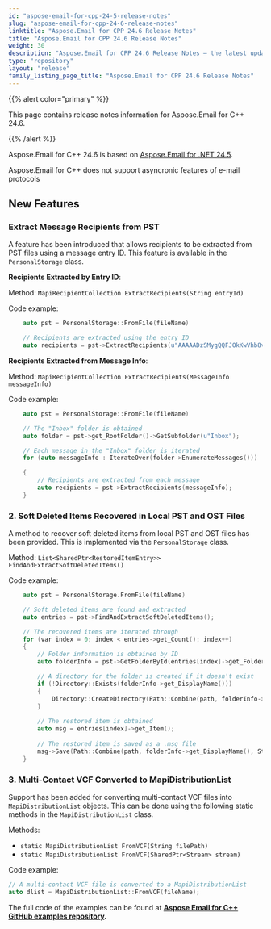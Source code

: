 ```yaml
---
id: "aspose-email-for-cpp-24-5-release-notes"
slug: "aspose-email-for-cpp-24-6-release-notes"
linktitle: "Aspose.Email for CPP 24.6 Release Notes"
title: "Aspose.Email for CPP 24.6 Release Notes"
weight: 30
description: "Aspose.Email for CPP 24.6 Release Notes – the latest updates and fixes."
type: "repository"
layout: "release"
family_listing_page_title: "Aspose.Email for CPP 24.6 Release Notes"
---
```


{{% alert color="primary" %}}

This page contains release notes information for Aspose.Email for C++ 24.6.

{{% /alert %}}

Aspose.Email for C++ 24.6 is based on [Aspose.Email for .NET 24.5](/email/net/release-notes/2024/aspose-email-for-net-24-5-release-notes/).

Aspose.Email for C++ does not support asyncronic features of e-mail protocols

## **New Features**

### **Extract Message Recipients from PST**

A feature has been introduced that allows recipients to be extracted from PST files using a message entry ID. This feature is available in the `PersonalStorage` class.

**Recipients Extracted by Entry ID**:

Method:  `MapiRecipientCollection ExtractRecipients(String entryId)`

Code example:

```cpp
    auto pst = PersonalStorage::FromFile(fileName)

    // Recipients are extracted using the entry ID
    auto recipients = pst->ExtractRecipients(u"AAAAADzSMygQQFJOkKwVhb8v5EUkASAA");
```
**Recipients Extracted from Message Info**:

Method:  `MapiRecipientCollection ExtractRecipients(MessageInfo messageInfo)`

Code example:

```cpp
    auto pst = PersonalStorage::FromFile(fileName)

    // The "Inbox" folder is obtained
    auto folder = pst->get_RootFolder()->GetSubfolder(u"Inbox");

    // Each message in the "Inbox" folder is iterated
    for (auto messageInfo : IterateOver(folder->EnumerateMessages()))

    {
        // Recipients are extracted from each message
        auto recipients = pst->ExtractRecipients(messageInfo);
    }
```

### 2. Soft Deleted Items Recovered in Local PST and OST Files

A method to recover soft deleted items from local PST and OST files has been provided. This is implemented via the `PersonalStorage` class.

Method:  `List<SharedPtr<RestoredItemEntry>> FindAndExtractSoftDeletedItems()`

Code example:

```cpp
    auto pst = PersonalStorage.FromFile(fileName)

    // Soft deleted items are found and extracted
    auto entries = pst->FindAndExtractSoftDeletedItems();

    // The recovered items are iterated through
    for (var index = 0; index < entries->get_Count(); index++)
    {
        // Folder information is obtained by ID
        auto folderInfo = pst->GetFolderById(entries[index]->get_FolderId());

        // A directory for the folder is created if it doesn't exist
        if (!Directory::Exists(folderInfo->get_DisplayName()))
        {
            Directory::CreateDirectory(Path::Combine(path, folderInfo->get_DisplayName()));
        }
        
        // The restored item is obtained
        auto msg = entries[index]->get_Item();
        
        // The restored item is saved as a .msg file
        msg->Save(Path::Combine(path, folderInfo->get_DisplayName(), String::Format(u"{0}.msg", index)));
    }
```

### 3. Multi-Contact VCF Converted to MapiDistributionList

Support has been added for converting multi-contact VCF files into `MapiDistributionList` objects. This can be done using the following static methods in the `MapiDistributionList` class.

Methods:

- `static MapiDistributionList FromVCF(String filePath)`
- `static MapiDistributionList FromVCF(SharedPtr<Stream> stream)`

Code example:

```cpp
// A multi-contact VCF file is converted to a MapiDistributionList
auto dlist = MapiDistributionList::FromVCF(fileName);
```

The full code of the examples can be found at **[Aspose Email for C++ GitHub examples repository](https://github.com/aspose-email/Aspose.Email-for-C).**
